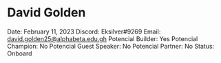 # David Golden

Date: February 11, 2023
Discord: Eksilver#9269
Email: david.golden25@alphabeta.edu.gh
Potencial Builder: Yes
Potencial Champion: No
Potencial Guest Speaker: No
Potencial Partner: No
Status: Onboard